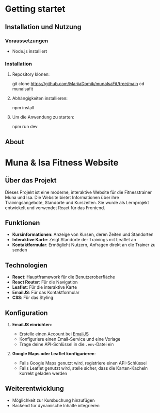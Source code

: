 # Getting startet

## Installation und Nutzung
### Voraussetzungen
- Node.js installiert

### Installation
1. Repository klonen:

   git clone https://github.com/MariiaDomik/munaIsaFit/tree/main
   cd munaisafit
   
2. Abhängigkeiten installieren:
   
   npm install
   
3. Um die Anwendung zu starten:
   
   npm run dev


## About
# Muna & Isa Fitness Website

## Über das Projekt
Dieses Projekt ist eine moderne, interaktive Website für die Fitnesstrainer Muna und Isa. Die Website bietet Informationen über ihre Trainingsangebote, Standorte und Kurszeiten. Sie wurde als Lernprojekt entwickelt und verwendet React für das Frontend.

## Funktionen
- **Kursinformationen**: Anzeige von Kursen, deren Zeiten und Standorten
- **Interaktive Karte**: Zeigt Standorte der Trainings mit Leaflet an
- **Kontaktformular**: Ermöglicht Nutzern, Anfragen direkt an die Trainer zu senden

## Technologien
- **React**: Hauptframework für die Benutzeroberfläche
- **React Router**: Für die Navigation
- **Leaflet**: Für die interaktive Karte
- **EmailJS**: Für das Kontaktformular
- **CSS**: Für das Styling
  

## Konfiguration
1. **EmailJS einrichten**:
   - Erstelle einen Account bei [EmailJS](https://www.emailjs.com/)
   - Konfiguriere einen Email-Service und eine Vorlage
   - Trage deine API-Schlüssel in die `.env`-Datei ein

2. **Google Maps oder Leaflet konfigurieren**:
   - Falls Google Maps genutzt wird, registriere einen API-Schlüssel
   - Falls Leaflet genutzt wird, stelle sicher, dass die Karten-Kacheln korrekt geladen werden

## Weiterentwicklung
- Möglichkeit zur Kursbuchung hinzufügen
- Backend für dynamische Inhalte integrieren



